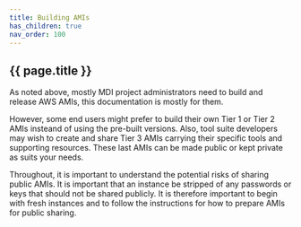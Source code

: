 ```yaml
---
title: Building AMIs
has_children: true
nav_order: 100
---
```


## {{ page.title }}

As noted above, mostly MDI project administrators need to build and release AWS AMIs,
this documentation is mostly for them.

However, some end users might prefer to build their own Tier 1 or Tier 2 AMIs
insteand of using the pre-built versions.  Also, tool suite developers may wish
to create and share Tier 3 AMIs carrying their specific tools and supporting resources.
These last AMIs can be made public or kept private as suits your needs.

Throughout, it is important to understand the potential risks of sharing public AMIs.
It is important that an instance be stripped of any passwords or keys that should
not be shared publicly. It is therefore important to begin with fresh instances
and to follow the instructions for how to prepare AMIs for public sharing.
